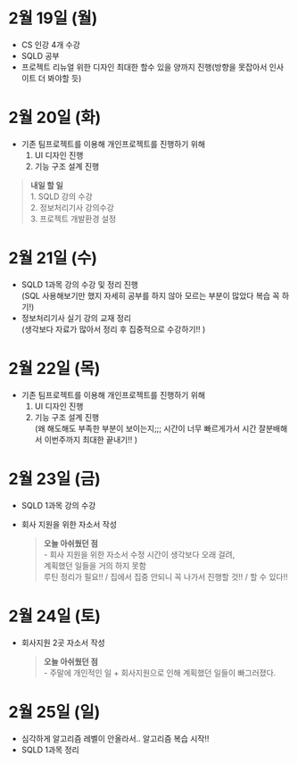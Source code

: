# 2월 19일 (월)
- CS 인강 4개 수강
- SQLD 공부
- 프로젝트 리뉴얼 위한 디자인 최대한 할수 있을 양까지 진행(방향을 못잡아서 인사이트 더 봐야할 듯)

# 2월 20일 (화)
- 기존 팀프로젝트를 이용해 개인프로젝트를 진행하기 위해
    1. UI 디자인 진행
    2. 기능 구조 설계 진행
   
> **내일 할 일**
<br>  1.&nbsp;SQLD 강의 수강 <br>
    2.&nbsp;정보처리기사 강의수강<br>
    3.&nbsp;프로젝트 개발환경 설정

# 2월 21일 (수)
- SQLD 1과목 강의 수강 및 정리 진행<br> 
    (SQL 사용해보기만 했지 자세히 공부를 하지 않아 모르는 부분이 많았다 복습 꼭 하기!)
- 정보처리기사 실기 강의 교재 정리<br>
    (생각보다 자료가 많아서 정리 후 집중적으로 수강하기!! )

# 2월 22일 (목)
- 기존 팀프로젝트를 이용해 개인프로젝트를 진행하기 위해
    1. UI 디자인 진행
    2. 기능 구조 설계 진행 <br>
        (왜 해도해도 부족한 부분이 보이는지;;; 시간이 너무 빠르게가서 시간 잘분배해서 이번주까지 최대한 끝내기!! )

# 2월 23일 (금)
- SQLD 1과목 강의 수강
- 회사 지원을 위한 자소서 작성

    > **오늘 아쉬웠던 점**
<br> -&nbsp;회사 지원을 위한 자소서 수정 시간이 생각보다 오래 걸려, <br>계획했던 일들을 거의 하지 못함<br>
    루틴 정리가 필요!! / 집에서 집중 안되니 꼭 나가서 진행할 것!! / 할 수 있다!!

# 2월 24일 (토)
- 회사지원 2곳 자소서 작성

    > **오늘 아쉬웠던 점**
<br> -&nbsp;주말에 개인적인 일 + 회사지원으로 인해 계획했던 일들이 빠그러졌다. 


# 2월 25일 (일)
- 심각하게 알고리즘 레벨이 안올라서.. 알고리즘 복습 시작!!
- SQLD 1과목 정리
